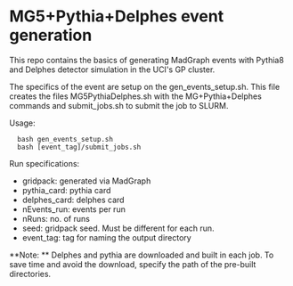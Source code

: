 # MG5+Pythia+Delphes event generation

This repo contains the basics of generating MadGraph events with Pythia8
and Delphes detector simulation in the UCI's GP cluster.

The specifics of the event are setup on the gen_events_setup.sh. This file
creates the files MG5PythiaDelphes.sh with the MG+Pythia+Delphes commands and
submit_jobs.sh to submit the job to SLURM.

Usage:    

      bash gen_events_setup.sh
      bash [event_tag]/submit_jobs.sh

Run specifications:
- gridpack: generated via MadGraph
- pythia_card: pythia card
- delphes_card: delphes card
- nEvents_run: events per run
- nRuns: no. of runs
- seed: gridpack seed. Must be different for each run.
- event_tag: tag for naming the output directory

**Note: ** Delphes and pythia are downloaded and built in each job. To save time and avoid the download, specify the path of the pre-built directories.
